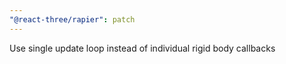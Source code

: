 ```yaml
---
"@react-three/rapier": patch
---
```


Use single update loop instead of individual rigid body callbacks
